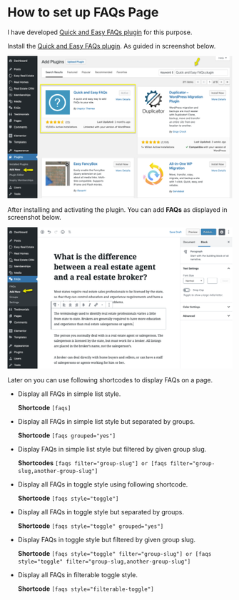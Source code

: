 # How to set up FAQs Page

I have developed [Quick and Easy FAQs plugin](https://wordpress.org/plugins/quick-and-easy-faqs/) for this purpose.

Install the [Quick and Easy FAQs plugin](https://wordpress.org/plugins/quick-and-easy-faqs/). As guided in screenshot below. 

![RealHomes Documentation](images/other-features/faqs-plugin-search.png)

After installing and activating the plugin. You can add **FAQs** as displayed in screenshot below. 

![RealHomes Documentation](images/other-features/adding-a-faq.png)

Later on you can use following shortcodes to display FAQs on a page.

- Display all FAQs in simple list style. 

	**Shortcode** 
	`[faqs]`

- Display all FAQs in simple list style but separated by groups. 

	**Shortcode** 
	`[faqs grouped="yes"]`

- Display FAQs in simple list style but filtered by given group slug. 

	**Shortcodes** 
	`[faqs filter="group-slug"] or [faqs filter="group-slug,another-group-slug"]`

- Display all FAQs in toggle style using following shortcode. 

	**Shortcode** 
	`[faqs style="toggle"]`

- Display all FAQs in toggle style but separated by groups. 

	**Shortcode** 
	`[faqs style="toggle" grouped="yes"]`

- Display FAQs in toggle style but filtered by given group slug. 

	**Shortcode** 
	`[faqs style="toggle" filter="group-slug"] or [faqs style="toggle" filter="group-slug,another-group-slug"]`

- Display all FAQs in filterable toggle style. 

	**Shortcode** 
	`[faqs style="filterable-toggle"]`
